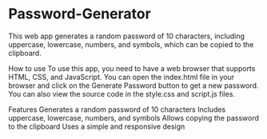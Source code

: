 # Password-Generator
This web app generates a random password of 10 characters, including uppercase, lowercase, numbers, and symbols, which can be copied to the clipboard.

How to use
To use this app, you need to have a web browser that supports HTML, CSS, and JavaScript. You can open the index.html file in your browser and click on the Generate Password button to get a new password. You can also view the source code in the style.css and script.js files.

Features
Generates a random password of 10 characters
Includes uppercase, lowercase, numbers, and symbols
Allows copying the password to the clipboard
Uses a simple and responsive design
